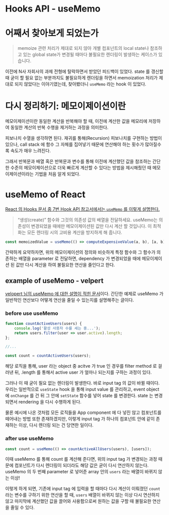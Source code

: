 # Hooks API - useMemo

# 어째서 찾아보게 되었는가

> memoize 관련 처리가 제대로 되지 않아 개별 컴포넌트의 local state나 참조하고 있는 global state가 변경될 때마다 불필요한 렌더링이 발생하는 케이스가 있습니다.

이전에 N사 자회사의 과제 전형에 탈락하면서 받았던 피드백이 있었다. state 를 갱신할 때 굳이 할 필요 없는 부분까지도 불필요하게 렌더링을 하면서 memoization 처리가 제대로 되지 않았다는 이야기였는데, 찾아봤더니 `useMemo` 라는 hook 이 있었다. 

# 다시 정리하기: 메모이제이션이란

메모이제이션이란 동일한 계산을 반복해야 할 때, 이전에 계산한 값을 메모리에 저장하여 동일한 계산의 반복 수행을 제거하는 과정을 의미한다. 

피보나치 수열을 생각하면 된다. 재귀를 통해(Recursion) 피보나치를 구현하는 방법이 있으나, call stack 에 함수 그 자체를 집어넣기 때문에 연산해야 하는 횟수가 많아질수록 속도가 매우 느려진다. 

그래서 반복문과 배열 혹은 반복문과 변수를 통해 이전에 계산했던 값을 참조하는 간단한 수준의 메모이제이션으로 더욱 빠르게 계산할 수 있다는 방법을 제시해줬던 때 메모이제이션이라는 기법을 처음 알게 되었다.

# useMemo of React

[React 의 Hooks 문서 중 7번 Hook API 참고서에서는 `useMemo` 를 이렇게 설명한다.](https://ko.reactjs.org/docs/hooks-reference.html#usememo)

> “생성(create)” 함수와 그것의 의존성 값의 배열을 전달하세요. useMemo는 의존성이 변경되었을 때에만 메모이제이션된 값만 다시 계산 할 것입니다. 이 최적화는 모든 렌더링 시의 고비용 계산을 방지하게 해 줍니다.

```jsx
const memoizedValue = useMemo(() => computeExpensiveValue(a, b), [a, b]);
```

간략하게 요약하자면, 위의 메모이제이션의 정의와 비슷하게 특정 함수와 그 함수가 의존하는 배열을 parameter 로 전달하면, dependency 가 변경되었을 때에 메모이제이션 된 값만 다시 계산을 하여 불필요한 연산을 줄인다고 한다. 

## example of useMemo - velpert

[velopert 님의 useMemo 에 대한 설명이 적힌 문서](https://react.vlpt.us/basic/17-useMemo.html)이다. 간단한 예제로 useMemo 가 일반적인 연산보다 어떻게 연산을 줄일 수 있는지를 설명해주는 글이다. 

### before use useMemo

```jsx
function countActiveUsers(users) {
	console.log('활성 사용자 수를 세는 중...');
	return users.filter(user => user.active).length;
};

//...

const count = countActiveUsers(users);
```

해당 로직을 통해, user 라는 object 중 acitve 가 true 인 경우를 filter method 로 걸러낸 뒤, .length 를 통해서 active user 가 얼마나 되는지를 구하는 과정이 있다. 

그러나 이 때 굳이 필요 없는 렌더링이 발생한다. 바로 input tag 의 값이 바뀔 때이다. 우리는 일반적으로 `useState` hook 을 통해 input value 를 관리하고, event object 에 `onChange` 를 건 뒤 그 안에 `setState` 함수를 넣어 state 를 변경한다. state 는 변경되면서 rendering 을 다시 수행하게 된다. 

물론 예시에 나온 것처럼 모든 로직들을 App component 에 다 넣진 않고 컴포넌트를 떼어내는 방법 또한 존재하겠지만, 이렇게 input tag 가 하나의 컴포넌트 안에 같이 존재하는 이상, 다시 렌더링 되는 건 당연한 일이다. 

### after use useMemo

```jsx
const count = useMemo(() => countActiveAllUsers(users), [users]);
```

이때 useMemo 를 통해 count 를 계산해 준다면, 위의 input tag 가 변경되는 과정 때문에 컴포넌트가 다시 렌더링이 되더라도 해당 값은 굳이 다시 연산하지 않는다. useMemo 의 두 번째 parameter 로 넣어준 array 안의 `users` 라는 배열이 바뀌지 않는 이상! 

이렇게 하게 되면, 기존에 input tag 에 입력을 할 때마다 다시 계산이 이뤄졌던 `count` 라는 변수를 구하기 위한 연산을 할 때, `users` 배열이 바뀌지 않는 이상 다시 연산하지 않고 마지막에 계산했던 값을 끌어와 사용함으로써 원하는 값을 구할 때 불필요한 연산을 줄일 수 있다.
